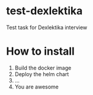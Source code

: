 # test-dexlektika
Test task for Dexlektika interview

# How to install

1. Build the docker image
2. Deploy the helm chart
3. ...
4. You are awesome